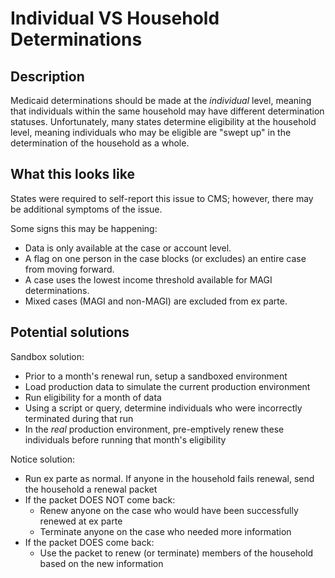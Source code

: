 # Individual VS Household Determinations

## Description

Medicaid determinations should be made at the _individual_ level, meaning that individuals within the same household may have different determination statuses. Unfortunately, many states determine eligibility at the household level, meaning individuals who may be eligible are "swept up" in the determination of the household as a whole.

## What this looks like

States were required to self-report this issue to CMS; however, there may be additional symptoms of the issue.

Some signs this may be happening:
- Data is only available at the case or account level.
- A flag on one person in the case blocks (or excludes) an entire case from moving forward. 
- A case uses the lowest income threshold available for MAGI determinations.
- Mixed cases (MAGI and non-MAGI) are excluded from ex parte.

## Potential solutions

Sandbox solution:
  - Prior to a month's renewal run, setup a sandboxed environment
  - Load production data to simulate the current production environment
  - Run eligibility for a month of data
  - Using a script or query, determine individuals who were incorrectly terminated during that run
  - In the _real_ production environment, pre-emptively renew these individuals before running that month's eligibility

Notice solution:
  - Run ex parte as normal. If anyone in the household fails renewal, send the household a renewal packet
  - If the packet DOES NOT come back:
    - Renew anyone on the case who would have been successfully renewed at ex parte
    - Terminate anyone on the case who needed more information
  - If the packet DOES come back:
    - Use the packet to renew (or terminate) members of the household based on the new information
